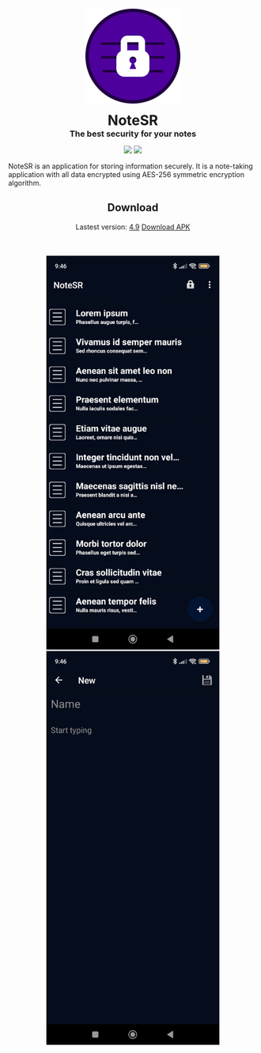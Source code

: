 <p align="center">
  <img alt="NoteSR" src=".images/notesr-icon-192x192.png">
</p>

<h1 align="center" style="margin: 0; padding: 0;">NoteSR</h1>
<h3 align="center" style="margin: 0; padding: 0;">The best security for your notes</h3>

<p align="center">
    <a href="https://github.com/zHd4/NoteSR/actions/workflows/main.yml"><img src="https://github.com/zHd4/NoteSR/actions/workflows/main.yml/badge.svg" /></a>
    <a href="https://codeclimate.com/github/zHd4/NoteSR/maintainability"><img src="https://api.codeclimate.com/v1/badges/ea8a3c789f19d60b1ca1/maintainability" /></a>
</p>

<p>NoteSR is an application for storing information securely.
It is a note-taking application with all data encrypted using AES-256 symmetric encryption algorithm.</p>

<div align="center">
    <h2 style="">Download</h2>
    <span>Lastest version: <a href="(https://github.com/zHd4/NoteSR/releases/tag/4.9">4.9</a></span>
    <a href="https://github.com/zHd4/NoteSR/releases/download/4.9/NoteSR_v4.9.apk">Download APK</a>
</div>

<h1></h1>

<div align="center" style="margin-top: 50px;">
    <img alt="Notes screenshot" src=".images/notes.jpg" width="350" height="797">
    <img alt="New note screenshot" src=".images/new-note.jpg" width="350" height="797">
</div>
